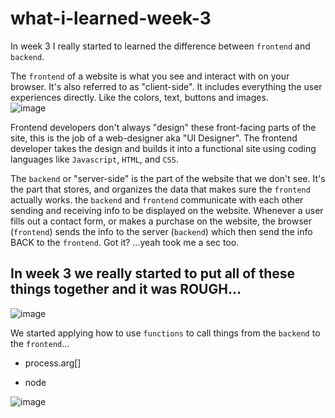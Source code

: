 # what-i-learned-week-3

In week 3 I really started to learned the difference between `frontend` and `backend`.

The `frontend` of a website is what you see and interact with on your browser.  It's also referred to as "client-side".  It includes everything the user experiences directly.  Like the colors, text, buttons and images.  
![image](https://previews.123rf.com/images/puhhha/puhhha1807/puhhha180700894/105985351-programmers-working-on-software-in-office-team-of-people-coding-new-app-high-resolution.jpg)

Frontend developers don't always "design" these front-facing parts of the site, this is the job of a web-designer aka "UI Designer".  The frontend developer takes the design and builds it into a functional site using coding languages like  `Javascript`, `HTML`, and `CSS`.

The `backend` or "server-side" is the part of the website that we don't see.  It's the part that stores, and organizes the data that makes sure the `frontend` actually works.  the `backend` and `frontend` communicate with each other sending and receiving info to be displayed on the website.  Whenever a user fills out a contact form, or makes a purchase on the website,  the browser (`frontend`) sends the info to the server (`backend`) which then send the info BACK to the `frontend`.  Got it?  ...yeah took me a sec too.  

## In week 3 we really started to put all of these things together and it was ROUGH... 

![image](https://i.pinimg.com/originals/61/5c/4a/615c4a63ccd2270a1a5df058f5261bc0.jpg)

We started applying how to use `functions` to call things from the `backend` to the `frontend`...

* process.arg[]

* node 




![image](https://i.insider.com/5d42e0ce100a2402a63a98f6?width=1100&format=jpeg&auto=webp)

